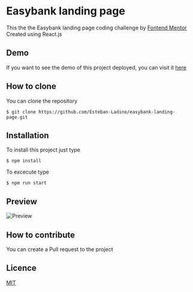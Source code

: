# Easybank landing page
This the the Easybank landing page coding challenge by [Fontend Mentor](https://www.frontendmentor.io/challenges/easybank-landing-page-WaUhkoDN)
Created using React.js

## Demo
If you want to see the demo of this project deployed, you can visit it [here](https://esteban-ladino.github.io/easybank-landing-page)

## How to clone
You can clone the repository

    $ git clone https://github.com/Esteban-Ladino/easybank-landing-page.git
    
## Installation
To install this project just type

    $ npm install

To excecute type

    $ npm run start


## Preview

![Preview](https://github.com/Esteban-Ladino/easybank-landing-page/blob/master/images/preview1.png)

## How to contribute

You can create a Pull request to the project

## Licence

[MIT](https://github.com/Esteban-Ladino/easybank-landing-page/blob/master/LICENSE)